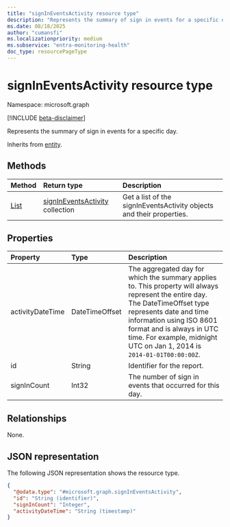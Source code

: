 ```yaml
---
title: "signInEventsActivity resource type"
description: "Represents the summary of sign in events for a specific day."
ms.date: 08/18/2025
author: "cumansfi"
ms.localizationpriority: medium
ms.subservice: "entra-monitoring-health"
doc_type: resourcePageType
---
```


# signInEventsActivity resource type

Namespace: microsoft.graph

[!INCLUDE [beta-disclaimer](../../includes/beta-disclaimer.md)]

Represents the summary of sign in events for a specific day.

Inherits from [entity](../resources/entity.md).


## Methods
|Method|Return type|Description|
|:---|:---|:---|
|[List](../api/auditlogroot-list-signineventssummary.md)|[signInEventsActivity](../resources/signineventsactivity.md) collection|Get a list of the signInEventsActivity objects and their properties.|

## Properties
|Property|Type|Description|
|:---|:---|:---|
|activityDateTime|DateTimeOffset|The aggregated day for which the summary applies to. This property will always represent the entire day. The DateTimeOffset type represents date and time information using ISO 8601 format and is always in UTC time. For example, midnight UTC on Jan 1, 2014 is `2014-01-01T00:00:00Z`.|
|id|String|Identifier for the report.|
|signInCount|Int32|The number of sign in events that occurred for this day.|

## Relationships
None.

## JSON representation
The following JSON representation shows the resource type.
<!-- {
  "blockType": "resource",
  "keyProperty": "id",
  "@odata.type": "microsoft.graph.signInEventsActivity",
  "baseType": "microsoft.graph.entity",
  "openType": false
}
-->
``` json
{
  "@odata.type": "#microsoft.graph.signInEventsActivity",
  "id": "String (identifier)",
  "signInCount": "Integer",
  "activityDateTime": "String (timestamp)"
}
```

